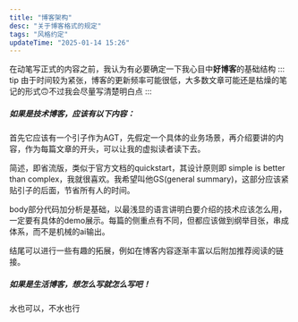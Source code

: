 ```yaml
---
title: "博客架构"
desc: "关于博客格式的规定"
tags: "风格约定"
updateTime: "2025-01-14 15:26"
---
```


在动笔写正式的内容之前，我认为有必要确定一下我心目中**好博客**的基础结构
::: tip
由于时间较为紧张，博客的更新频率可能很低，大多数文章可能还是枯燥的笔记的形式🙃不过我会尽量写清楚明白点
:::

##### 如果是技术博客，应该有以下内容：

首先它应该有一个引子作为AGT，先假定一个具体的业务场景，再介绍要讲的内容，作为每篇文章的开头，可以让我的虚拟读者读下去。

简述，即省流版，类似于官方文档的quickstart，其设计原则即 simple is better than complex，我就很喜欢。我希望叫他GS(general summary)，这部分应该紧贴引子的后面，节省所有人的时间。

body部分代码加分析是基础，以最浅显的语言讲明白要介绍的技术应该怎么用，一定要有具体的demo展示。每篇的侧重点有不同，但都应该做到纲举目张，串成体系，而不是机械的ai输出。

结尾可以进行一些有趣的拓展，例如在博客内容逐渐丰富以后附加推荐阅读的链接。

##### 如果是生活博客，想怎么写就怎么写吧！

水也可以，不水也行
